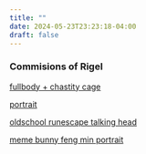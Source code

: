 ```yaml
---
title: ""
date: 2024-05-23T23:23:18-04:00
draft: false
---
```


### Commisions of Rigel
[fullbody + chastity cage](https://previews.dropbox.com/p/thumb/ACUWziPWGbUrFkqBqZmjYsukpFZDk-qZ11BbHgzOK8av2cQesgLRuAZeIQvL-2ba1W52U2KtNVb9MpWBnoOpZr-ButTtcVTt69j2LLTa6xzIBkpaYNLIxXYDThS7eqAN4ItPA3BxbAZ_7BBvyvCj0fhBFfZgeez319vzk9GpUojrQ-BslhuqQFyQx9B7xEdP9jjh-tH2eKZwqYPOTG9KLlEE117X-WyKdkKEhZ_3cjoedhVbdAk-HZHiD2k7fV4mkfdE_9mXvgU-VEJCXcbswkoCNc6IrNPLUJZGwNvMx0u6LclQSCve6_9NKP8jH9nNXG_m16Y3dX9bdfBkhxd4dGSPhu8nnF964ZB9qwUC5wsOwWsrCyEtKtDjsWDV6HT9z63Wrvz_xm9ERFhNuHAXJ4OSiFUQnMApRyu21rKkvkySB_RGM8dPvxjL3NHq_NvF2bzuhBgQM-TyxjDIUw5Jo3RqOgqHqhZhvchLEGTLizd8OFz3W9K1K4_wHPiLqsDlxvZxa7nD-ZP6x1QjUssLCCfQ7WzjG7Bgw9KJvvIomRuvY7D_pF8RaIsV8f0o-lfwdiU/p.png)

[portrait](https://previews.dropbox.com/p/thumb/ACXkJ0hrsCBGvsTf5Rc0vNV-20XA2Zi4mbftURu5O2IwX5cYoaip67Q5nfbmZXWSDINB8qH9fTCSs_KWW2VhvfG6qhe57At5y1yjrpYu2fjCQnxBw1A3TaSUkxDYpTzazqjXDbqNseRq0b66DIzAI0w8cF0FLgZfhuTVH4daR_RkFptEOXzFdwEWA-umGaErSfaYPuluH3YRA8k-UCiR5iEOyTHkI_lXmNfQOXeDMLfPfWQf-o7E_0c7Si9JmJUP1KVPRr9GTQd4SCvYRCZB6T8Hsevqb0V-Q-COckdPaLsN75ptPHd8gdjnk8ps6V--A8NdqTXUYVn3lVALnb39TB1i/p.jpeg)

[oldschool runescape talking head](/furry/doggydog.mp4)

[meme bunny feng min portrait](https://previews.dropbox.com/p/thumb/ACVkV-A-1z7_yCH1j7A4-mFH9lqKH6R05r1LX_4onOEjf2hSnWNa_w_X6XF-sugaTYZQHAV6mQivJokYeHoB0U3rhyNCN9UotvrD24xeXBwSoaHjQGYHsCX5kW0QgIUYK2tYhIdDsGoUri6Pny0tDUEbeKb90WiL7CO4InFzsv2fhBfQXZ__Oeia7ITxxa0PE8njzzBQTlZ0jJnqV138CrVFYUFpaCc5mXKoxjNVIq45RaKNRNog2HFbe6yR5_0vPyry6XFxkLS74WamjkyBeucM60kekVsCxn21W7rx-rS3_qCAcaSLMwSmRzzMGunLjycE4aqsbo4Yaq9lsilCkglH/p.png)